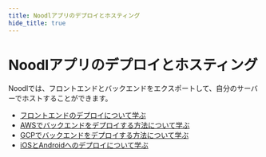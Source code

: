 ```yaml
---
title: Noodlアプリのデプロイとホスティング
hide_title: true
---
```


# Noodlアプリのデプロイとホスティング

Noodlでは、フロントエンドとバックエンドをエクスポートして、自分のサーバーでホストすることができます。

- [フロントエンドのデプロイについて学ぶ](/docs/guides/deploy/hosting-frontend)
- [AWSでバックエンドをデプロイする方法について学ぶ](/docs/guides/deploy/setting-up-backend-on-aws)
- [GCPでバックエンドをデプロイする方法について学ぶ](/docs/guides/deploy/setting-up-backend-on-gcp)
- [iOSとAndroidへのデプロイについて学ぶ](/docs/guides/deploy/deploying-to-ios-and-android)